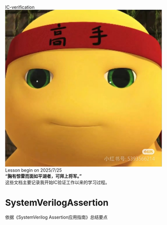IC-verification
![本地路径](.\\images\\奶龙.jpg "相对路径演示,上一级目录")
Lesson begin on 2025/7/25  
**“胸有惊雷而面如平湖者，可拜上将军。”**  
这些文档主要记录我开始IC验证工作以来的学习过程。  
# SystemVerilogAssertion
依据《SystemVerilog Assertion应用指南》总结要点
